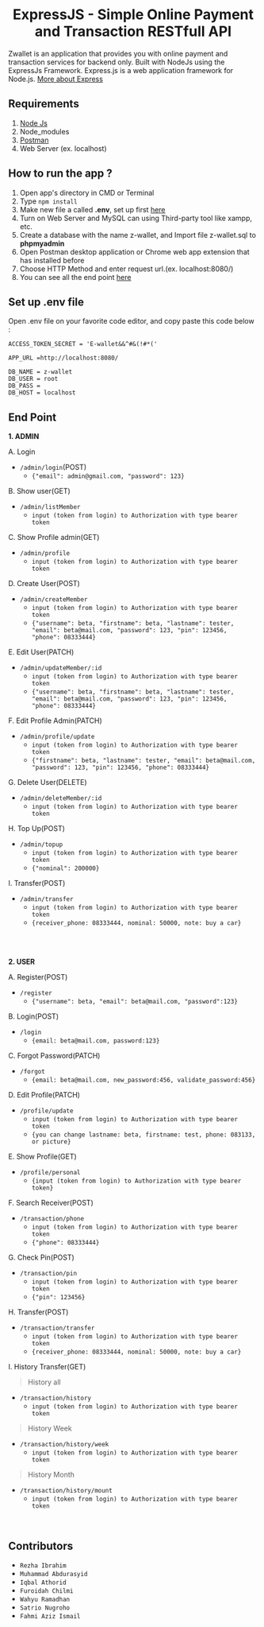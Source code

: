 <h1 align="center">ExpressJS - Simple Online Payment and Transaction RESTfull API</h1>



Zwallet is an application that provides you with online payment and transaction services for backend only. Built with NodeJs using the ExpressJs Framework.
Express.js is a web application framework for Node.js. [More about Express](https://en.wikipedia.org/wiki/Express.js)

## Requirements
1. <a href="https://nodejs.org/en/download/">Node Js</a>
2. Node_modules
3. <a href="https://www.getpostman.com/">Postman</a>
4. Web Server (ex. localhost)

## How to run the app ?
1. Open app's directory in CMD or Terminal
2. Type `npm install`
3. Make new file a called **.env**, set up first [here](#set-up-env-file)
4. Turn on Web Server and MySQL can using Third-party tool like xampp, etc.
5. Create a database with the name z-wallet, and Import file z-wallet.sql to **phpmyadmin**
6. Open Postman desktop application or Chrome web app extension that has installed before
7. Choose HTTP Method and enter request url.(ex. localhost:8080/)
8. You can see all the end point [here](#end-point)

## Set up .env file
Open .env file on your favorite code editor, and copy paste this code below :
```
ACCESS_TOKEN_SECRET = 'E-wallet&&^#&(!#*('

APP_URL =http://localhost:8080/

DB_NAME = z-wallet
DB_USER = root
DB_PASS = 
DB_HOST = localhost
```

## End Point

**1. ADMIN**

A. Login
* `/admin/login`(POST)
  * `{"email": admin@gmail.com, "password": 123}`

B. Show user(GET)
* `/admin/listMember`
  * `input (token from login) to Authorization with type bearer token`

C. Show Profile admin(GET)
* `/admin/profile`
  * `input (token from login) to Authorization with type bearer token`

D. Create User(POST)
* `/admin/createMember`
  * `input (token from login) to Authorization with type bearer token`
  * `{"username": beta, "firstname": beta, "lastname": tester, "email": beta@mail.com, "password": 123, "pin": 123456, "phone": 08333444}`

E. Edit User(PATCH)
* `/admin/updateMember/:id`
  * `input (token from login) to Authorization with type bearer token`
  * `{"username": beta, "firstname": beta, "lastname": tester, "email": beta@mail.com, "password": 123, "pin": 123456, "phone": 08333444}`

F. Edit Profile Admin(PATCH)
* `/admin/profile/update`
  * `input (token from login) to Authorization with type bearer token`
  * `{"firstname": beta, "lastname": tester, "email": beta@mail.com, "password": 123, "pin": 123456, "phone": 08333444}`

G. Delete User(DELETE)
* `/admin/deleteMember/:id`
  * `input (token from login) to Authorization with type bearer token`

H. Top Up(POST)
* `/admin/topup`
  * `input (token from login) to Authorization with type bearer token`
  * `{"nominal": 200000}`

I. Transfer(POST)
* `/admin/transfer`
  * `input (token from login) to Authorization with type bearer token`
  * `{receiver_phone: 08333444, nominal: 50000, note: buy a car}`
  
<br><br>

**2. USER**

A. Register(POST)
* `/register`
  * `{"username": beta, "email": beta@mail.com, "password":123}`

B. Login(POST)
* `/login`
  * `{email: beta@mail.com, password:123}`

C. Forgot Password(PATCH)
* `/forgot`
  * `{email: beta@mail.com, new_password:456, validate_password:456}`

D. Edit Profile(PATCH)
* `/profile/update`
  * `input (token from login) to Authorization with type bearer token`
  * `{you can change lastname: beta, firstname: test, phone: 083133, or picture}`

E. Show Profile(GET)
* `/profile/personal`
  * `{input (token from login) to Authorization with type bearer token}`

F. Search Receiver(POST)
* `/transaction/phone`
  * `input (token from login) to Authorization with type bearer token`
  * `{"phone": 08333444}`

G. Check Pin(POST)
* `/transaction/pin`
  * `input (token from login) to Authorization with type bearer token`
  * `{"pin": 123456}`

H. Transfer(POST)
* `/transaction/transfer`
  * `input (token from login) to Authorization with type bearer token`
  * `{receiver_phone: 08333444, nominal: 50000, note: buy a car}`

I. History Transfer(GET)
> History all
* `/transaction/history`
  * `input (token from login) to Authorization with type bearer token`

> History Week
* `/transaction/history/week`
  * `input (token from login) to Authorization with type bearer token`

> History Month
* `/transaction/history/mount`
  * `input (token from login) to Authorization with type bearer token`

<br>

## Contributors

* `Rezha Ibrahim`
* `Muhammad Abdurasyid`
* `Iqbal Athorid`
* `Furoidah Chilmi`
* `Wahyu Ramadhan`
* `Satrio Nugroho`
* `Fahmi Aziz Ismail`
